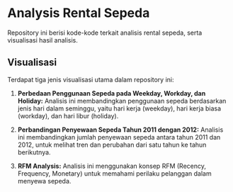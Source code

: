 # Analysis Rental Sepeda

Repository ini berisi kode-kode terkait analisis rental sepeda, serta visualisasi hasil analisis. 

## Visualisasi

Terdapat tiga jenis visualisasi utama dalam repository ini:

1. **Perbedaan Penggunaan Sepeda pada Weekday, Workday, dan Holiday:** Analisis ini membandingkan penggunaan sepeda berdasarkan jenis hari dalam seminggu, yaitu hari kerja (weekday), hari kerja biasa (workday), dan hari libur (holiday).

2. **Perbandingan Penyewaan Sepeda Tahun 2011 dengan 2012:** Analisis ini membandingkan jumlah penyewaan sepeda antara tahun 2011 dan 2012, untuk melihat tren dan perubahan dari satu tahun ke tahun berikutnya.

3. **RFM Analysis:** Analisis ini menggunakan konsep RFM (Recency, Frequency, Monetary) untuk memahami perilaku pelanggan dalam menyewa sepeda. 

